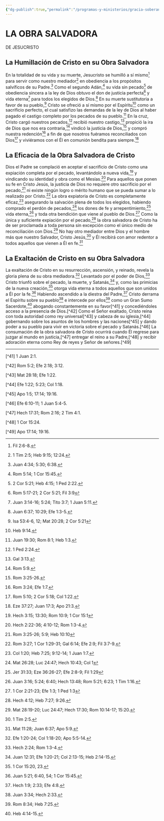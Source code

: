 ```yaml
---
{"dg-publish":true,"permalink":"/programas-y-ministerios/gracia-soberana-orizaba/identidad-y-teologia/la-obra-salvadora-de-jesucristo/"}
---
```


# LA OBRA SALVADORA  
DE JESUCRISTO

## La Humillación de Cristo en su Obra Salvadora

En la totalidad de su vida y su muerte, Jesucristo se humilló a sí mismo[^1] para servir como nuestro mediador[^2] en obediencia a los propósitos salvíficos de su Padre.[^3] Como el segundo Adán,[^4] su vida sin pecado[^5] de obediencia sincera a la ley de Dios obtuvo el don de justicia perfecta[^6] y vida eterna[^7] para todos los elegidos de Dios.[^8] En su muerte sustitutoria a favor de su pueblo,[^9] Cristo se ofreció a sí mismo por el Espíritu[^10] como un sacrificio perfecto, el cual satisfizo las demandas de la ley de Dios al haber pagado el castigo completo por los pecados de su pueblo.[^11] En la cruz, Cristo cargó nuestros pecados,[^12] recibió nuestro castigo,[^13] propició la ira de Dios que nos era contraria,[^14] vindicó la justicia de Dios,[^15] y compró nuestra redención[^16] a fin de que nosotros fuéramos reconciliados con Dios[^17] y viviéramos con el Él en comunión bendita para siempre.[^18]

## La Eficacia de la Obra Salvadora de Cristo

Dios el Padre se complació en aceptar el sacrificio de Cristo como una expiación completa por el pecado, levantándolo a nueva vida,[^19] y vindicando su identidad y obra como el Mesías.[^20] Para aquellos que ponen su fe en Cristo Jesús, la justicia de Dios no requiere otro sacrificio por el pecado,[^21] ni existe ningún logro o mérito humano que se pueda sumar a lo realizado por Cristo.[^22] La obra expiatoria de Cristo es completamente eficaz,[^23] asegurando la salvación plena de todos los elegidos, habiendo comprado el perdón de pecados,[^24] los dones de fe y arrepentimiento,[^25] vida eterna,[^26] y toda otra bendición que viene al pueblo de Dios.[^27] Como la única y suficiente expiación por el pecado,[^28] la obra salvadora de Cristo ha de ser proclamada a toda persona sin excepción como el único medio de reconciliación con Dios.[^29] No hay otro mediador entre Dios y el hombre más que nuestro Salvador, Cristo Jesús,[^30] y Él recibirá con amor redentor a todos aquellos que vienen a Él en fe.[^31]

## La Exaltación de Cristo en su Obra Salvadora

La exaltación de Cristo en su resurrección, ascensión, y reinado, revela la gloria plena de su obra mediadora.[^32] Levantado por el poder de Dios,[^33] Cristo triunfó sobre el pecado, la muerte, y Satanás,[^34] y, como las primicias de la nueva creación,[^35] otorga vida eterna a todos aquellos que son unidos a Él por la fe.[^36] Habiendo ascendido a la diestra del Padre,[^37] Cristo derrama el Espíritu sobre su pueblo[^38] e intercede por ellos[^39] como un Gran Sumo Sacerdote,[^40] abogando constantemente en su favor[^41] y concediéndoles acceso a la presencia de Dios.[^42] Como el Señor exaltado, Cristo reina con toda autoridad como rey universal[^43] y cabeza de su iglesia,[^44] gobernando sobre los asuntos de los hombres y las naciones[^45] y dando poder a su pueblo para vivir en victoria sobre el pecado y Satanás.[^46] La consumación de la obra salvadora de Cristo ocurrirá cuando Él regrese para juzgar al mundo en justicia,[^47] entregar el reino a su Padre,[^48] y recibir adoración eterna como Rey de reyes y Señor de señores.[^49]

  

---

[^1]: Fil 2:6-8.

[^2]: 1 Tim 2:5; Heb 9:15; 12:24.

[^3]: Juan 4:34; 5:30; 6:38.

[^4]: Rom 5:14; 1 Cor 15:45.

[^5]: 2 Cor 5:21; Heb 4:15; 1 Ped 2:22.

[^6]: Rom 5:17-21; 2 Cor 5:21; Fil 3:9

[^7]: Juan 3:14-16; 5:24; Tito 3:7; 1 Juan 5:11.

[^8]: Juan 6:37; 10:29; Efe 1:3-5.

[^9]: Isa 53:4-6, 12; Mat 20:28; 2 Cor 5:21

[^10]: Heb 9:14.

[^11]: Juan 19:30; Rom 8:1; Heb 1:3.

[^12]: 1 Ped 2:24.

[^13]: Gal 3:13.

[^14]: Rom 5:9.

[^15]: Rom 3:25-26.

[^16]: Rom 3:24; Efe 1:7.

[^17]: Rom 5:10; 2 Cor 5:18; Col 1:22.

[^18]: Eze 37:27; Juan 17:3; Apo 21:3.

[^19]: Hech 3:15; 13:30; Rom 10:9; 1 Cor 15:1

[^20]: Hech 2:22-36; 4:10-12; Rom 1:3-4.

[^21]: Rom 3:25-26; 5:9; Heb 10:10

[^22]: Rom 3:27; 1 Cor 1:29-31; Gal 6:14; Efe 2:9; Fil 3:7-9.

[^23]: Col 1:20; Heb 7:25; 9:12-14; 1 Juan 1:7.

[^24]: Mat 26:28; Luc 24:47; Hech 10:43; Col 1

[^25]: Jer 31:33; Eze 36:26-27; Efe 2:8-9; Fil 1:29

[^26]: Juan 3:16; 5:24; 6:40; Hech 13:48; Rom 5:21; 6:23; 1 Tim 1:16.

[^27]: 1 Cor 2:21-23; Efe 1:3; 1 Ped 1:3

[^28]: Hech 4:12; Heb 7:27; 9:26.

[^29]: Mat 28:19-20; Luc 24:47; Hech 17:30; Rom 10:14-17; 15:20.

[^30]: 1 Tim 2:5.

[^31]: Mat 11:28; Juan 6:37; Apo 5:9.

[^32]: Efe 1:20-24; Col 1:18-20; Apo 5:5-14.

[^33]: Hech 2:24; Rom 1:3-4.

[^34]: Juan 12:31; Efe 1:20-21; Col 2:13-15; Heb 2:14-15.

[^35]: 1 Cor 15:20, 23.

[^36]: Juan 5:21; 6:40, 54; 1 Cor 15:45.

[^37]: Hech 1:9; 2:33; Efe 4:8.

[^38]: Juan 3:34; Hech 2:33.

[^39]: Rom 8:34; Heb 7:25.

[^40]: Heb 4:14-15.

[^41] 1 Juan 2:1.

[^42] Rom 5:2; Efe 2:18; 3:12.

[^43] Mat 28:18; Efe 1:22.

[^44] Efe 1:22; 5:23; Col 1:18.

[^45] Apo 1:5; 17:14; 19:16.

[^46] Efe 6:10-11; 1 Juan 5:4-5.

[^47] Hech 17:31; Rom 2:16; 2 Tim 4:1.

[^48] 1 Cor 15:24.

[^49] Apo 17:14; 19:16.